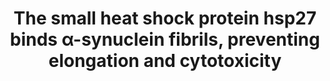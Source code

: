 ---
title: "The small heat shock protein hsp27 binds α-synuclein fibrils, preventing elongation and cytotoxicity"

location: "Journal of Biological Chemistry"

authors: "Cox D, Whiten DR, Brown JWP, Horrocks MH, San Gil R, Dobson CM, Klenerman D, van Oijen AM, Ecroyd H."

year: "2018"

doi: https://doi.org/10.1074/jbc.M117.813865

weight: 22

color: "#fff"

draft: false
buttons:
  - btype: Full text
    icon: book # optional: use an icon from icons.yaml
    newTab: true
    url: "https://doi.org/10.1074/jbc.M117.813865"
---